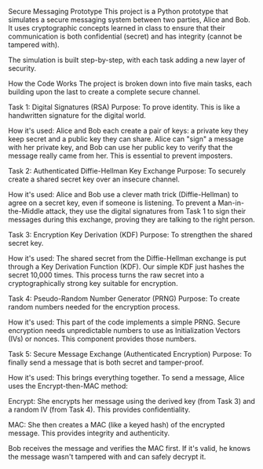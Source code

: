 Secure Messaging Prototype
This project is a Python prototype that simulates a secure messaging system between two parties, Alice and Bob. It uses cryptographic concepts learned in class to ensure that their communication is both confidential (secret) and has integrity (cannot be tampered with).

The simulation is built step-by-step, with each task adding a new layer of security.

How the Code Works
The project is broken down into five main tasks, each building upon the last to create a complete secure channel.

Task 1: Digital Signatures (RSA)
Purpose: To prove identity. This is like a handwritten signature for the digital world.

How it's used: Alice and Bob each create a pair of keys: a private key they keep secret and a public key they can share. Alice can "sign" a message with her private key, and Bob can use her public key to verify that the message really came from her. This is essential to prevent imposters.

Task 2: Authenticated Diffie-Hellman Key Exchange
Purpose: To securely create a shared secret key over an insecure channel.

How it's used: Alice and Bob use a clever math trick (Diffie-Hellman) to agree on a secret key, even if someone is listening. To prevent a Man-in-the-Middle attack, they use the digital signatures from Task 1 to sign their messages during this exchange, proving they are talking to the right person.

Task 3: Encryption Key Derivation (KDF)
Purpose: To strengthen the shared secret key.

How it's used: The shared secret from the Diffie-Hellman exchange is put through a Key Derivation Function (KDF). Our simple KDF just hashes the secret 10,000 times. This process turns the raw secret into a cryptographically strong key suitable for encryption.

Task 4: Pseudo-Random Number Generator (PRNG)
Purpose: To create random numbers needed for the encryption process.

How it's used: This part of the code implements a simple PRNG. Secure encryption needs unpredictable numbers to use as Initialization Vectors (IVs) or nonces. This component provides those numbers.

Task 5: Secure Message Exchange (Authenticated Encryption)
Purpose: To finally send a message that is both secret and tamper-proof.

How it's used: This brings everything together. To send a message, Alice uses the Encrypt-then-MAC method:

Encrypt: She encrypts her message using the derived key (from Task 3) and a random IV (from Task 4). This provides confidentiality.

MAC: She then creates a MAC (like a keyed hash) of the encrypted message. This provides integrity and authenticity.

Bob receives the message and verifies the MAC first. If it's valid, he knows the message wasn't tampered with and can safely decrypt it.
